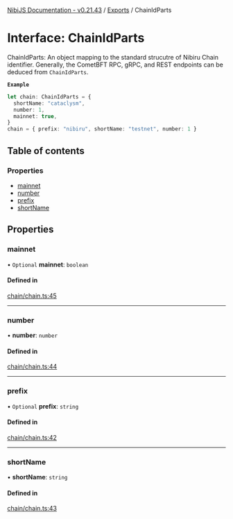 [NibiJS Documentation - v0.21.43](../intro.md) / [Exports](../modules.md) / ChainIdParts

# Interface: ChainIdParts

ChainIdParts: An object mapping to the standard strucutre of Nibiru Chain
identifier. Generally, the CometBFT RPC, gRPC, and REST endpoints can be
deduced from `ChainIdParts`.

**`Example`**

```ts
let chain: ChainIdParts = {
  shortName: "cataclysm",
  number: 1,
  mainnet: true,
}
chain = { prefix: "nibiru", shortName: "testnet", number: 1 }
```

## Table of contents

### Properties

- [mainnet](ChainIdParts.md#mainnet)
- [number](ChainIdParts.md#number)
- [prefix](ChainIdParts.md#prefix)
- [shortName](ChainIdParts.md#shortname)

## Properties

### mainnet

• `Optional` **mainnet**: `boolean`

#### Defined in

[chain/chain.ts:45](https://github.com/NibiruChain/ts-sdk/blob/c7f0580/packages/nibijs/src/chain/chain.ts#L45)

---

### number

• **number**: `number`

#### Defined in

[chain/chain.ts:44](https://github.com/NibiruChain/ts-sdk/blob/c7f0580/packages/nibijs/src/chain/chain.ts#L44)

---

### prefix

• `Optional` **prefix**: `string`

#### Defined in

[chain/chain.ts:42](https://github.com/NibiruChain/ts-sdk/blob/c7f0580/packages/nibijs/src/chain/chain.ts#L42)

---

### shortName

• **shortName**: `string`

#### Defined in

[chain/chain.ts:43](https://github.com/NibiruChain/ts-sdk/blob/c7f0580/packages/nibijs/src/chain/chain.ts#L43)
